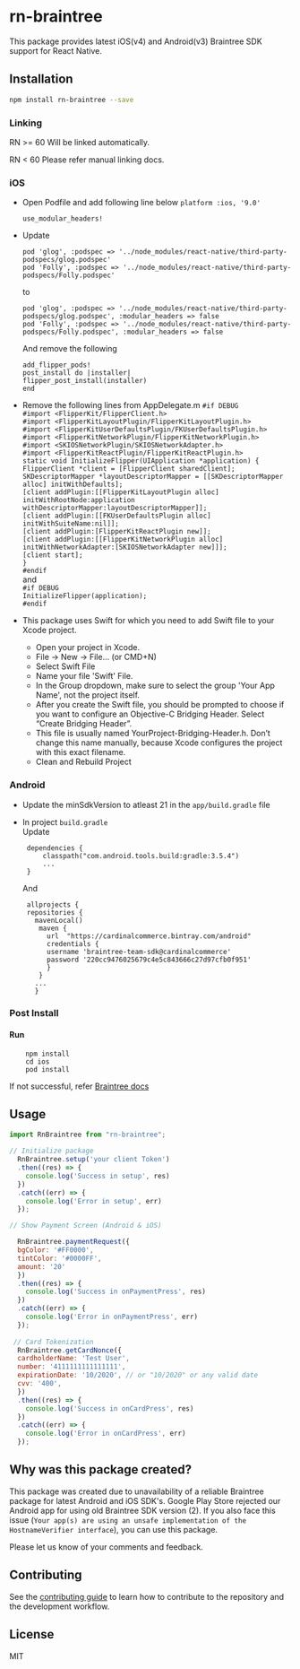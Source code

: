 # rn-braintree

This package provides latest iOS(v4) and Android(v3) Braintree SDK support for React Native.

## Installation

```sh
npm install rn-braintree --save
```

### Linking
  RN >= 60
    Will be linked automatically.  
      
   RN < 60
    Please refer manual linking docs.

 ### iOS  
 - Open Podfile and add following line below `platform :ios, '9.0'`
    ```
    use_modular_headers!
    ```
 - Update 
 
    `pod 'glog', :podspec => '../node_modules/react-native/third-party-podspecs/glog.podspec'`  
    `pod 'Folly', :podspec => '../node_modules/react-native/third-party-podspecs/Folly.podspec'`
  
   to
  
    `pod 'glog', :podspec => '../node_modules/react-native/third-party-podspecs/glog.podspec', :modular_headers => false`   
    `pod 'Folly', :podspec => '../node_modules/react-native/third-party-podspecs/Folly.podspec', :modular_headers => false`
  
     And remove the following 

     `add_flipper_pods!`  
     `post_install do |installer|`  
     `flipper_post_install(installer)`  
     `end`  

  - Remove the following lines from AppDelegate.m
      `#if DEBUG`  
      `#import <FlipperKit/FlipperClient.h>`  
      `#import <FlipperKitLayoutPlugin/FlipperKitLayoutPlugin.h>`  
      `#import <FlipperKitUserDefaultsPlugin/FKUserDefaultsPlugin.h>`  
      `#import <FlipperKitNetworkPlugin/FlipperKitNetworkPlugin.h>`  
      `#import <SKIOSNetworkPlugin/SKIOSNetworkAdapter.h>`  
      `#import <FlipperKitReactPlugin/FlipperKitReactPlugin.h>`  
      `static void InitializeFlipper(UIApplication *application) {`  
      `FlipperClient *client = [FlipperClient sharedClient];`  
      `SKDescriptorMapper *layoutDescriptorMapper = [[SKDescriptorMapper alloc] initWithDefaults];`  
      `[client addPlugin:[[FlipperKitLayoutPlugin alloc] initWithRootNode:application withDescriptorMapper:layoutDescriptorMapper]];`  
      `[client addPlugin:[[FKUserDefaultsPlugin alloc] initWithSuiteName:nil]];`  
      `[client addPlugin:[FlipperKitReactPlugin new]];`  
      `[client addPlugin:[[FlipperKitNetworkPlugin alloc] initWithNetworkAdapter:[SKIOSNetworkAdapter new]]];`  
      `[client start];`  
      `}`  
      `#endif`  
    and  
      `#if DEBUG`  
      `InitializeFlipper(application);`  
      `#endif`  

  - This package uses Swift for which you need to add Swift file to your Xcode project.
    - Open your project in Xcode.
    - File → New → File… (or CMD+N)
    - Select Swift File
    - Name your file 'Swift' File.
    - In the Group dropdown, make sure to select the group 'Your App Name', not the project itself. 
    - After you create the Swift file, you should be prompted to choose if you want to configure an Objective-C Bridging Header. Select “Create Bridging Header”.
    - This file is usually named YourProject-Bridging-Header.h. Don’t change this name manually, because Xcode configures the project with this exact filename.
    - Clean and Rebuild Project

 ### Android  
  
  - Update the minSdkVersion to atleast 21 in the `app/build.gradle` file  
  - In project `build.gradle`  
      Update  

         dependencies {
             classpath("com.android.tools.build:gradle:3.5.4")  
             ...  
         }  

      And  
      
         allprojects {  
         repositories {  
           mavenLocal()  
            maven {  
              url  "https://cardinalcommerce.bintray.com/android"  
              credentials {  
              username 'braintree-team-sdk@cardinalcommerce'  
              password '220cc9476025679c4e5c843666c27d97cfb0f951'  
              }  
            }  
           ...  
           }

### Post Install
   #### Run  
        npm install  
        cd ios  
        pod install  
    
   If not successful, refer [Braintree docs](https://developers.braintreepayments.com/guides/drop-in/setup-and-integration/android/v3)

## Usage

```js
import RnBraintree from "rn-braintree";

// Initialize package
  RnBraintree.setup('your client Token')
  .then((res) => {
    console.log('Success in setup', res)
  })
  .catch((err) => {
    console.log('Error in setup', err)
  });

// Show Payment Screen (Android & iOS)

  RnBraintree.paymentRequest({
  bgColor: '#FF0000',
  tintColor: '#0000FF',
  amount: '20'
  })
  .then((res) => {
    console.log('Success in onPaymentPress', res)
  })
  .catch((err) => {
    console.log('Error in onPaymentPress', err)
  });
 
 // Card Tokenization
  RnBraintree.getCardNonce({
  cardholderName: 'Test User',
  number: '4111111111111111',
  expirationDate: '10/2020', // or "10/2020" or any valid date
  cvv: '400',
  })
  .then((res) => {
    console.log('Success in onCardPress', res)
  })
  .catch((err) => {
    console.log('Error in onCardPress', err)
  });
```

## Why was this package created?
This package was created due to unavailability of a reliable Braintree package for latest Android and iOS SDK's. Google Play Store rejected our Android app for using old Braintree SDK version (2). If you also face this issue (`Your app(s) are using an unsafe implementation of the HostnameVerifier interface`), you can use this package.

Please let us know of your comments and feedback.

## Contributing

See the [contributing guide](CONTRIBUTING.md) to learn how to contribute to the repository and the development workflow.

## License

MIT
